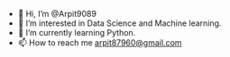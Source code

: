 - 👋 Hi, I’m @Arpit9089
- 👀 I’m interested in Data Science and Machine learning.
- 🌱 I’m currently learning Python.
- 📫 How to reach me arpit87960@gmail.com

<!---
Arpit9089/Arpit9089 is a ✨ special ✨ repository because its `README.md` (this file) appears on your GitHub profile.
You can click the Preview link to take a look at your changes.
--->
